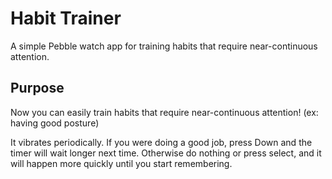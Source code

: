 Habit Trainer
====================

A simple Pebble watch app for training habits that require near-continuous attention.

## Purpose

Now you can easily train habits that require near-continuous attention! (ex: having good posture)

It vibrates periodically. If you were doing a good job, press Down and the timer will wait longer next time. Otherwise do nothing or press select, and it will happen more quickly until you start remembering.
